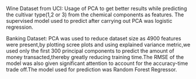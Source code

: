 Wine Dataset from UCI:
Usage of PCA to get better results while predicting the cultivar type(1,2 or 3) from the chemical components as features.
The supervised model used to predict after carrying out PCA was logistic regression.

Banking Dataset:
PCA was used to reduce dataset size as 4900 features were present,by plotting scree plots and using explained variance metric,we used only the first 300 principal components to predict the amount of money transacted,thereby greatly reducing training time.The RMSE of the model was also given significant attention to account for the accuracy-time trade off.The model used for prediction was Random Forest Regressor.
